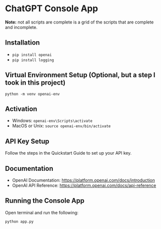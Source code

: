 # ChatGPT Console App

**Note:** not all scripts are complete is a grid of the scripts that are complete and incomplete.

## Installation

- `pip install openai`
- `pip install logging`
  
## Virtual Environment Setup (Optional, but a step I took in this project)

`python -m venv openai-env`

## Activation

- Windows: `openai-env\Scripts\activate`
- MacOS or Unix: `source openai-env/bin/activate`

## API Key Setup

Follow the steps in the Quickstart Guide to set up your API key.

## Documentation

- OpenAI Documentation: https://platform.openai.com/docs/introduction
- OpenAI API Reference: https://platform.openai.com/docs/api-reference

## Running the Console App

Open terminal and run the following:

`python app.py` 

